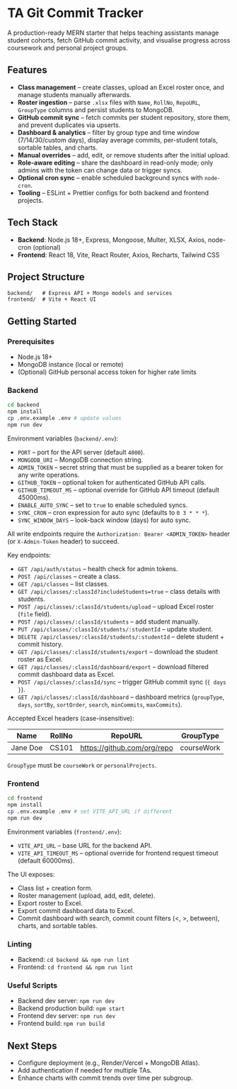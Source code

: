 # TA Git Commit Tracker

A production-ready MERN starter that helps teaching assistants manage student cohorts, fetch GitHub commit activity, and visualise progress across coursework and personal project groups.

## Features

- **Class management** – create classes, upload an Excel roster once, and manage students manually afterwards.
- **Roster ingestion** – parse `.xlsx` files with `Name`, `RollNo`, `RepoURL`, `GroupType` columns and persist students to MongoDB.
- **GitHub commit sync** – fetch commits per student repository, store them, and prevent duplicates via upserts.
- **Dashboard & analytics** – filter by group type and time window (7/14/30/custom days), display average commits, per-student totals, sortable tables, and charts.
- **Manual overrides** – add, edit, or remove students after the initial upload.
- **Role-aware editing** – share the dashboard in read-only mode; only admins with the token can change data or trigger syncs.
- **Optional cron sync** – enable scheduled background syncs with `node-cron`.
- **Tooling** – ESLint + Prettier configs for both backend and frontend projects.

## Tech Stack

- **Backend**: Node.js 18+, Express, Mongoose, Multer, XLSX, Axios, node-cron (optional)
- **Frontend**: React 18, Vite, React Router, Axios, Recharts, Tailwind CSS

## Project Structure

```
backend/   # Express API + Mongo models and services
frontend/  # Vite + React UI
```

## Getting Started

### Prerequisites

- Node.js 18+
- MongoDB instance (local or remote)
- (Optional) GitHub personal access token for higher rate limits

### Backend

```bash
cd backend
npm install
cp .env.example .env # update values
npm run dev
```

Environment variables (`backend/.env`):

- `PORT` – port for the API server (default `4000`).
- `MONGODB_URI` – MongoDB connection string.
- `ADMIN_TOKEN` – secret string that must be supplied as a bearer token for any write operations.
- `GITHUB_TOKEN` – optional token for authenticated GitHub API calls.
- `GITHUB_TIMEOUT_MS` – optional override for GitHub API timeout (default 45000ms).
- `ENABLE_AUTO_SYNC` – set to `true` to enable scheduled syncs.
- `SYNC_CRON` – cron expression for auto sync (defaults to `0 3 * * *`).
- `SYNC_WINDOW_DAYS` – look-back window (days) for auto sync.

All write endpoints require the `Authorization: Bearer <ADMIN_TOKEN>` header (or `X-Admin-Token` header) to succeed.

Key endpoints:

- `GET /api/auth/status` – health check for admin tokens.
- `POST /api/classes` – create a class.
- `GET /api/classes` – list classes.
- `GET /api/classes/:classId?includeStudents=true` – class details with students.
- `POST /api/classes/:classId/students/upload` – upload Excel roster (`file` field).
- `POST /api/classes/:classId/students` – add student manually.
- `PUT /api/classes/:classId/students/:studentId` – update student.
- `DELETE /api/classes/:classId/students/:studentId` – delete student + commit history.
- `GET /api/classes/:classId/students/export` – download the student roster as Excel.
- `GET /api/classes/:classId/dashboard/export` – download filtered commit dashboard data as Excel.
- `POST /api/classes/:classId/sync` – trigger GitHub commit sync (`{ days }`).
- `GET /api/classes/:classId/dashboard` – dashboard metrics (`groupType`, `days`, `sortBy`, `sortOrder`, `search`, `minCommits`, `maxCommits`).

Accepted Excel headers (case-insensitive):

| Name | RollNo | RepoURL | GroupType |
| ---- | ------ | ------- | --------- |
| Jane Doe | CS101 | https://github.com/org/repo | courseWork |

`GroupType` must be `courseWork` or `personalProjects`.

### Frontend

```bash
cd frontend
npm install
cp .env.example .env # set VITE_API_URL if different
npm run dev
```

Environment variables (`frontend/.env`):

- `VITE_API_URL` – base URL for the backend API.
- `VITE_API_TIMEOUT_MS` – optional override for frontend request timeout (default 60000ms).

The UI exposes:

- Class list + creation form.
- Roster management (upload, add, edit, delete).
- Export roster to Excel.
- Export commit dashboard data to Excel.
- Commit dashboard with search, commit count filters (<, >, between), charts, and sortable tables.

### Linting

- Backend: `cd backend && npm run lint`
- Frontend: `cd frontend && npm run lint`

### Useful Scripts

- Backend dev server: `npm run dev`
- Backend production build: `npm start`
- Frontend dev server: `npm run dev`
- Frontend build: `npm run build`

## Next Steps

- Configure deployment (e.g., Render/Vercel + MongoDB Atlas).
- Add authentication if needed for multiple TAs.
- Enhance charts with commit trends over time per subgroup.
